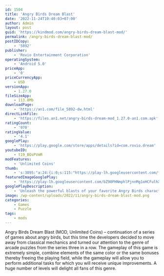 ```yaml
---
id: 1504
title: 'Angry Birds Dream Blast'
date: '2022-11-24T10:40:03+07:00'
author: Admin
layout: post
guid: 'https://kindmod.com/angry-birds-dream-blast-mod/'
permalink: /angry-birds-dream-blast-mod/
postIDCopy:
    - '5892'
publisher:
    - 'Rovio Entertainment Corporation'
operatingSystem:
    - 'Android 5.0'
priceApp:
    - '0'
priceCurrencyApp:
    - USD
versionApp:
    - 1.27.0
fileSizeApp:
    - 113.8Mb
downloadPage:
    - 'https://an1.com/file_5892-dw.html'
directLinkFile:
    - 'https://files.an1.net/angry-birds-dream-mod_1.27.0-an1.com.apk'
ratingCount:
    - '970'
ratingValue:
    - '4.1'
googlePlay:
    - 'https://play.google.com/store/apps/details?id=com.rovio.dream'
youtubeID:
    - t19_BOsPVmM
modFeatures:
    - 'Unlimited Coins'
thumb:
    - 's:3095:"a:24:{i:0;s:115:"https://play-lh.googleusercontent.com/fLNh_8rTaAc_ogREykR8SuIq5_BbEkG_cTfDYPrJTv174Dr3OLWJ6_ZQz8DpTDZcMCs=w526-h296";i:1;s:116:"https://play-lh.googleusercontent.com/nhcsESi7Vqro8LIkEB0-mnfmMhgLxJECQiO6761symgqufEdBBTBYWW87v2creLb1SQ1=w526-h296";i:2;s:116:"https://play-lh.googleusercontent.com/p80or4BYvIHPP9g6_F3RkufT5ns0Zr7fPLwUUud7q75It9gOiPqpK_JA0H-3fmMjgnhc=w526-h296";i:3;s:115:"https://play-lh.googleusercontent.com/AwkfjcL-fghQuAnkfzb_8fe-mQa3H-g7LBFgu984kVD0tZGg-QmSlel2yItl6CTkrgc=w526-h296";i:4;s:115:"https://play-lh.googleusercontent.com/BosfRRX5VxVgu6HEX2ZLxTKto73lZgbHzI7WfzYvY9xhtokS3RTXc6MfRuQpMg5F3wY=w526-h296";i:5;s:116:"https://play-lh.googleusercontent.com/U443JSppDk7ZmSbErHGvr7DMpaQ2jYfsGT1CJR_iTcDYPeuymRjr2h4LCGqxBk1-G2oF=w526-h296";i:6;s:115:"https://play-lh.googleusercontent.com/6zX4zzy9ZG5e8SWN6YA0rW1bnrumMfVvk0o_o-ekgEkEM8RARWs7coOwQvbNcn-HYAI=w526-h296";i:7;s:116:"https://play-lh.googleusercontent.com/6wSlUM45-oo7iwy2p38DPpCOpJtCnB6AZI1gTLpSzjyrpoYirLb_u1iNpe99uF-3oEgM=w526-h296";i:8;s:115:"https://play-lh.googleusercontent.com/ikhAkGoMAPNSQCC72CW2oEBlbNLkq8QE3Sqs3cKclDp4qLtHTPbSW0OcPghHwGxJdD8=w526-h296";i:9;s:115:"https://play-lh.googleusercontent.com/k7VP-tpiQKXDKb7ZQjHFU9PEN06wE5R62PPkFkYoc2is6G9imJJBDB04h1gC2BZoKzg=w526-h296";i:10;s:114:"https://play-lh.googleusercontent.com/w3YvDlRhNSidfdW-fV6ByjebF_wzrKARGeTusYrsTnomPjVGnRqtLc94z9ygbVeKbQ=w526-h296";i:11;s:115:"https://play-lh.googleusercontent.com/IJ7VOL-I46ZCetwXrpkQyzPzeCA0_vQhE80KJWMbFzPm_NteY_rn5YA1VvkiS5-7cCA=w526-h296";i:12;s:115:"https://play-lh.googleusercontent.com/LJVL2hT8vOZ4u9V8E_IlRzfDVkxiB7r6EDYwTNfpn1X22Da_Xgp5j03ZAq8uuXEJF2g=w526-h296";i:13;s:114:"https://play-lh.googleusercontent.com/uGlw5FxPWRVY_PzEZigI3PRj9MsRvv9gyQjIiluhwKLEK0FSKkV7RrFC7V3CMumDSw=w526-h296";i:14;s:116:"https://play-lh.googleusercontent.com/8leGFwKZTC6U9cj1Sxx-U3RTPYju_jzCInub_GBxhJIjvwAL_sK-jlXI5p0b8zCbamq2=w526-h296";i:15;s:116:"https://play-lh.googleusercontent.com/Xx2kwrZpUd3tBLqlP8tECSQoKftXe-JjYlxYe_REFEDTHbDj5UL0K0Eezvup4VTh7_X6=w526-h296";i:16;s:115:"https://play-lh.googleusercontent.com/NPexPUmt9qvTZ8tPJbiLxrm6kQRt7N5d-cDLSyt4O3Q18v0jpPugCQkBzwa5xwRz0zs=w526-h296";i:17;s:114:"https://play-lh.googleusercontent.com/yYD-OodQpGTA3KMie-iKJnVx7kE4RTssstg6lpEVfjiKTYCPIFFXLXeTu2APmJvUUA=w526-h296";i:18;s:115:"https://play-lh.googleusercontent.com/9OxDIT1a_n8cEMH2EXzoxQsuYPGXHiD5IjW2eC36C-rMm0Njt9MXSio_O1rLsTPec6Y=w526-h296";i:19;s:116:"https://play-lh.googleusercontent.com/PPcikZIuziQ9O6vGqxgly4e9L1PJx6SHg80hLmBsM1bDoeebtBaeWDULr1U70mj7Yfgo=w526-h296";i:20;s:115:"https://play-lh.googleusercontent.com/SxBl837l7L9rlWaAMF4ukiEh2unfB3rVM59vJiW1L5tDZv5wmP5RZvSAxu9nS3SPzbk=w526-h296";i:21;s:115:"https://play-lh.googleusercontent.com/WLoq_iZ2ZuLz3LTsqsLTb9_aP5bgGOt0M4pb_7XhlaKp-WWsph4kLWaYz3AGv2i2elQ=w526-h296";i:22;s:114:"https://play-lh.googleusercontent.com/n51K7DDf46GlN9WEDuyHj6kTg9Q4YIZnYl4Lw0tyhvhUgpcMH4_fz3WBvhJ56Lgdzg=w526-h296";i:23;s:114:"https://play-lh.googleusercontent.com/o2qYf6ihpu8doWGQuYIJ69YwPhahO-_sQQdtIIrLA3EGJadpnn7jv17AYe1dUHNcrQ=w526-h296";}";'
featuredImageGooglePlay:
    - 'https://play-lh.googleusercontent.com/bZ90PHNmphlPjnnMg1oHCFulhX-RdOJF2Lb-ulpgStkQN9Uxq53FH8uLv9AozpQCnTgS'
googlePlayDescription:
    - 'Unleash the powerful blasts of your favorite Angry Birds characters.Discover awesome locations, solve endless puzzles, and enjoy exciting events in this bubble blasting adventure.Angry Birds Dream Blast features epic stuff like.'
image: /wp-content/uploads/2022/11/angry-birds-dream-blast-mod.png
categories:
    - Games
    - Puzzle
tags:
    - mods
---
```


Angry Birds Dream Blast (MOD, Unlimited Coins) – continuation of a series of games about angry birds, but this time the developers decided to move away from classical mechanics and turned our attention to the genre of arcade puzzles from the series three in a row. The gameplay of this game is extremely simple, combine elements of the same color or the same bonuses thereby freeing the playing field, while the gameplay will allow you to perform additional tasks for which you will receive unique improvements. A huge number of levels will delight all fans of this genre.